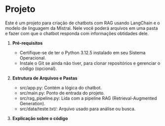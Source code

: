 # Projeto

Este é um projeto para criação de chatbots com RAG usando LangChain e o modelo de linguagem da Mistral. Nele você poderá arquivos em uma pasta e fazer com que o chatbot responda com informações obtidades dele.

1. **Pré-requisitos**
   * Certifique-se de ter o Python 3.12.5 instalado em seu Sistema Operacional.
   * Instale o Git se ainda não tiver, para clonar repositórios e gerenciar o código (opcional).

2. **Estrutura de Arquivos e Pastas**
    * src/app.py: Contém a lógica do chatbot.
    * src/main.py: Ponto de entrada do projeto.
    * src/rag_pipeline.py: Lida com a pipeline RAG (Retrieval-Augmented Generation).
    * src/data/teste.txt/: Arquivo usado para análise ou busca.
      
3. **Explicação sobre o código**
